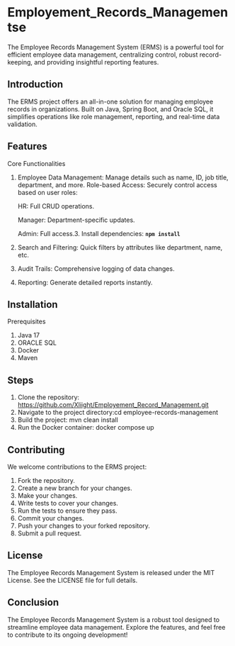 # **Employement_Records_Managementse**

The Employee Records Management System (ERMS) is a powerful tool for efficient employee data management, centralizing control, robust record-keeping, and providing insightful reporting features.

## **Introduction**

The ERMS project offers an all-in-one solution for managing employee records in organizations. Built on Java, Spring Boot, and Oracle SQL, it simplifies operations like role management, reporting, and real-time data validation.

## **Features**

Core Functionalities

1. Employee Data Management: Manage details such as name, ID, job title, department, and more.
Role-based Access: Securely control access based on user roles:

	HR: Full CRUD operations.
	
	Manager: Department-specific updates.
	
	Admin: Full access.3. Install dependencies: **`npm install`**
4. Search and Filtering: Quick filters by attributes like department, name, etc.
5. Audit Trails: Comprehensive logging of data changes.
6. Reporting: Generate detailed reports instantly.

## **Installation**

Prerequisites

1. Java 17
2. ORACLE SQL
3. Docker
4. Maven

## **Steps**

1. Clone the repository: https://github.com/Xliight/Employement_Record_Management.git
2. Navigate to the project directory:cd employee-records-management
3. Build the project: mvn clean install
4. Run the Docker container: docker compose up 

## **Contributing**

We welcome contributions to the ERMS project:

1. Fork the repository.
2. Create a new branch for your changes.
3. Make your changes.
4. Write tests to cover your changes.
5. Run the tests to ensure they pass.
6. Commit your changes.
7. Push your changes to your forked repository.
8. Submit a pull request.

## **License**

The Employee Records Management System is released under the MIT License. See the LICENSE file for full details.

## **Conclusion**

The Employee Records Management System is a robust tool designed to streamline employee data management. Explore the features, and feel free to contribute to its ongoing development!
